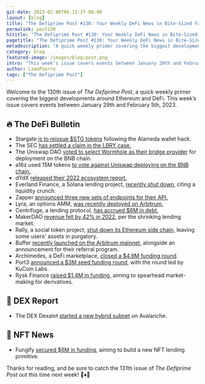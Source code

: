 ```yaml
---
git-date: 2023-02-06T06:12:37-08:00
layout: [blog]
title: "The Defiprime Post #130: Your Weekly DeFi News in Bite-Sized Fashion"
permalink: post130
h1title: "The Defiprime Post #130: Your Weekly DeFi News in Bite-Sized Fashion"
pagetitle: "The Defiprime Post #130: Your Weekly DeFi News in Bite-Sized Fashion"
metadescription: "A quick weekly primer covering the biggest developments around Ethereum and DeFi. This week’s issue covers events between January 29th and February 5th, 2023"
category: blog
featured-image: /images/blog/post.png
intro: "This week’s issue covers events between January 29th and February 5th, 2023"
author: LimePierre
tags: ["The Defiprime Post"]
---
```


Welcome to the 130th issue of _The Defiprime Post_, a quick weekly primer covering the biggest developments around Ethereum and DeFi. This week’s issue covers events between January 29th and February 5th, 2023.


## 🔥 The DeFi Bulletin

* Stargate [is to reissue $STG tokens](https://www.coindesk.com/business/2023/02/01/stargate-to-reissue-stg-tokens-following-alameda-wallets-hack/) following the Alameda wallet hack.
* The SEC [has settled a claim in the LBRY case.](https://cointelegraph.com/news/sec-settles-on-security-claim-in-lbry-case-community-calls-it-a-big-win-for-crypto?s=35)
* The Uniswap DAO [voted to select Wormhole as their bridge provider](https://www.theblock.co/post/207013/uniswap-on-bnb-chain-wormhole-wins-bridge-selection-vote) for deployment on the BNB chain.
* a16z used 15M tokens [to vote against Uniswap deploying on the BNB chain.](https://www.theblock.co/post/208729/a16z-votes-against-proposal-to-deploy-latest-uniswap-iteration-on-bnb-chain)
* dYdX [released their 2022 ecosystem report.](https://dydx.foundation/blog/2022-ecosystem-annual-report)
* Everland Finance, a Solana lending project, [recently shut down](https://www.theblock.co/post/207944/solana-defi-lender-everlend-shuts-down-its-app-citing-liquidity-crunch), citing a liquidity crunch.
* Zapper [announced three new sets of endpoints for their API.](https://blog.zapper.xyz/zapper-api-update-new-improved-endpoints-for-nfts-balances-d77372c6d264)
* Lyra, an options AMM, [was recently deployed on Arbitrum.](https://www.coindesk.com/tech/2023/02/03/options-automated-market-maker-lyra-deploys-to-arbitrum-network/)
* Centrifuge, a lending protocol, [has accrued $6M in debt.](https://www.coindesk.com/markets/2023/02/03/decentralized-lending-protocol-centrifuge-accrues-6m-unpaid-debt/)
* MakerDAO [revenue fell by 42% in 2022,](https://www.theblock.co/post/208498/makerdao-revenue-fell-42-in-2022-amid-shrinking-crypto-lending-market) per the shrinking lending market.
* Rally, a social token project, [shut down its Ethereum side chain,](https://www.coindesk.com/business/2023/01/31/social-token-project-rally-shuts-ethereum-sidechain-stranding-users-crypto-assets/) leaving some users' assets in purgatory.
* Buffer [recently launched on the Arbitrum mainnet](https://buffer-finance.medium.com/buffer-v2-mainnet-launch-referral-program-d9dd951535a0), alongside an announcement for their referral program.
* Archimedes, a DeFi marketplace, [closed a $4.9M funding round](https://www.coindesk.com/business/2023/02/01/defi-marketplace-archimedes-raises-49m-in-seed-round-led-by-hack-vc/).
* Port3 [announced a $3M seed funding round](https://www.theblock.co/post/208066/kucoin-labs-backs-web3-social-data-portal-port3s-3-million-round), with the round led by KuCoin Labs.
* Rysk Finance [raised $1.4M in funding,](https://finance.yahoo.com/news/rysk-finance-raises-1-4m-100000798.html) aiming to spearhead market-making for derivatives.


## 💱 DEX Report

* The DEX Dexalot [started a new hybrid subnet](https://www.coindesk.com/markets/2023/02/01/decentralized-exchange-dexalot-starts-a-hybrid-defi-subnet/) on Avalanche.


## 💎 NFT News

* Fungify [secured $6M in funding](https://cointelegraph.com/press-releases/fungify-raises-6m-to-build-new-nft-lending-primitive), aiming to build a new NFT lending primitive.

Thanks for reading, and be sure to catch the 131th issue of _The Defiprime Post_ out this time next week! 👋♦️👋
